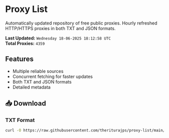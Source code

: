 # Proxy List

Automatically updated repository of free public proxies. Hourly refreshed HTTP/HTTPS proxies in both TXT and JSON formats.

**Last Updated:** `Wednesday 18-06-2025 18:12:58 UTC`  
**Total Proxies:** `4359`

## Features
- Multiple reliable sources
- Concurrent fetching for faster updates
- Both TXT and JSON formats
- Detailed metadata

## 📥 Download

### TXT Format
```bash
curl -O https://raw.githubusercontent.com/theriturajps/proxy-list/main/proxies.txt